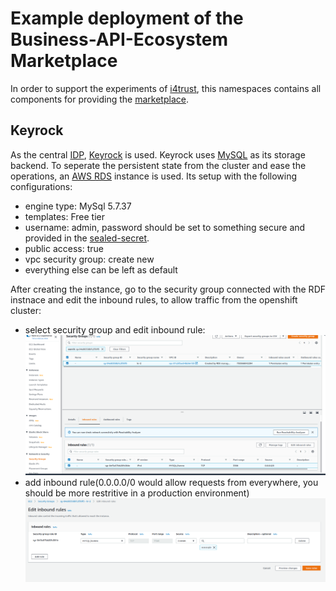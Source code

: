 # Example deployment of the Business-API-Ecosystem Marketplace

In order to support the experiments of [i4trust](https://i4trust.org/experiments/), this namespaces contains all components for providing the [marketplace](https://github.com/i4Trust/building-blocks#i4trust-marketplace).

## Keyrock

As the central [IDP](https://github.com/i4Trust/building-blocks#identity-management), [Keyrock](https://github.com/ging/fiware-idm) is used. Keyrock uses [MySQL](https://www.mysql.com/) as its storage backend.
To seperate the persistent state from the cluster and ease the operations, an [AWS RDS](https://aws.amazon.com/free/database/?trk=4bfa3aee-a8ec-4199-b4d6-a92630a09e06&sc_channel=ps&sc_campaign=acquisition&sc_medium=ACQ-P|PS-GO|Brand|Desktop|SU|Database|Solution|DACH|EN|Text|EU&s_kwcid=AL!4422!3!548987291221!e!!g!!aws%20relational%20database%20service&ef_id=Cj0KCQjwz7uRBhDRARIsAFqjulnbqPxDphl2farJ2N-iJ6Ytb7IMLOYLcMjUhJzO4wnG3u0r6m9BiA8aAuLdEALw_wcB:G:s&s_kwcid=AL!4422!3!548987291221!e!!g!!aws%20relational%20database%20service) instance is used.
Its setup with the following configurations:
* engine type: MySql 5.7.37
* templates: Free tier
* username: admin, password should be set to something secure and provided in the [sealed-secret](secrets/keyrock-sealed-secret.yaml). 
* public access: true
* vpc security group: create new
* everything else can be left as default

After creating the instance, go to the security group connected with the RDF instnace and edit the inbound rules, to allow traffic from the openshift cluster:

- select security group and edit inbound rule:
![Security groups](./sc-overview.png)
- add inbound rule(0.0.0.0/0 would allow requests from everywhere, you should be more restritive in a production environment)
![Inbound rule](./ir-overview.png)